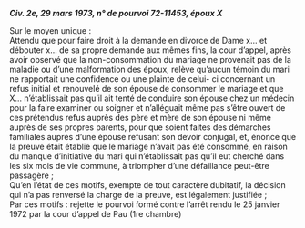 ***Civ. 2e, 29 mars 1973, n° de pourvoi 72-11453, époux X***

Sur le moyen unique :  
Attendu que pour faire droit à la demande en divorce de Dame x... et débouter x... de sa propre demande aux mêmes fins, la cour d’appel, après avoir observé que la non-consommation du mariage ne provenait pas de la maladie ou d’une malformation des époux, relève qu’aucun témoin du mari ne rapportait une confidence ou une plainte de celui- ci concernant un refus initial et renouvelé de son épouse de consommer le mariage et que X... n’établissait pas qu’il ait tenté de conduire son épouse chez un médecin pour la faire examiner ou soigner et n’alléguait même pas s’être ouvert de ces prétendus refus auprès des père et mère de son épouse ni même auprès de ses propres parents, pour que soient faites des démarches familiales auprès d’une épouse refusant son devoir conjugal, et, énonce que la preuve était établie que le mariage n’avait pas été consommé, en raison du manque d’initiative du mari qui n’établissait pas qu’il eut cherché dans les six mois de vie commune, à triompher d’une défaillance peut-être passagère ;  
Qu’en l’état de ces motifs, exempte de tout caractère dubitatif, la décision qui n’a pas renversé la charge de la preuve, est légalement justifiée ;  
Par ces motifs : rejette le pourvoi formé contre l’arrêt rendu le 25 janvier 1972 par la cour d’appel de Pau (1re chambre)